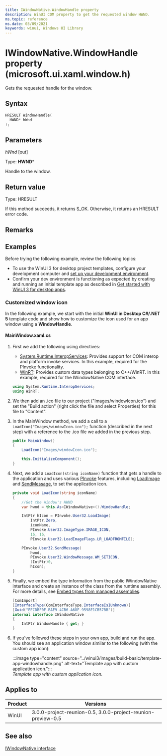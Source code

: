 ```yaml
---
title: IWindowNative.WindowHandle property
description: WinUI COM property to get the requested window HWND. 
ms.topic: reference
ms.date: 03/09/2021
keywords: winui, Windows UI Library
---
```


# IWindowNative.WindowHandle property (microsoft.ui.xaml.window.h)

Gets the requested handle for the window.

## Syntax

<!--
[
    object,
    uuid( EECDBF0E-BAE9-4CB6-A68E-9598E1CB57BB ),
    local,
    pointer_default(unique)
]
interface IWindowNative: IUnknown
{
    [propget] HRESULT WindowHandle([out, retval] HWND* hWnd);
};
-->

```cpp
HRESULT WindowHandle(
  HWND* hWnd
);
```

## Parameters

*hWnd* [out]

Type: **HWND***

Handle to the window.

## Return value

Type: HRESULT

If this method succeeds, it returns S_OK. Otherwise, it returns an HRESULT error code.

## Remarks

## Examples

Before trying the following example, review the following topics:

- To use the WinUI 3 for desktop project templates, configure your development computer and [set up your development environment](../../project-reunion/get-started-with-project-reunion.md#set-up-your-development-environment).
- Confirm your dev environment is functioning as expected by creating and running an initial template app as described in [Get started with WinUI 3 for desktop apps](../winui3/get-started-winui3-for-desktop.md).

### Customized window icon

In the following example, we start with the initial **WinUI in Desktop C#/.NET 5** template code and show how to customize the icon used for an app window using a **WindowHandle**.

#### MainWindow.xaml.cs

1. First we add the following using directives:

    - [System.Runtime.InteropServices](/dotnet/api/system.runtime.interopservices): Provides support for COM interop and platform invoke services. In this example, required for the PInvoke functionality.
    - [WinRT](/uwp/cpp-ref-for-winrt/winrt): Provides custom data types belonging to C++/WinRT. In this example, required for the IWindowNative COM interface.

    ```csharp
    using System.Runtime.InteropServices;
    using WinRT;
    ```

1. We then add an .ico file to our project ("Images/windowIcon.ico") and set the "Build action" (right click the file and select Properties) for this file to "Content".

1. In the MainWindow method, we add a call to a `LoadIcon("Images/windowIcon.ico");` function (described in the next step) with a reference to the .ico file we added in the previous step.

    ```csharp
    public MainWindow()
    {
        LoadIcon("Images/windowIcon.ico");
    
        this.InitializeComponent();
    }
    ```

1. Next, we add a `LoadIcon(string iconName)` function that gets a handle to the application and uses various [PInvoke](/dotnet/standard/native-interop/pinvoke) features, including [LoadImage](/windows/win32/api/winuser/nf-winuser-loadimagew) and [SendMessage](/windows/win32/api/winuser/nf-winuser-sendmessage), to set the application icon.

    ```csharp
    private void LoadIcon(string iconName)
    {
        //Get the Window's HWND
        var hwnd = this.As<IWindowNative>().WindowHandle;
    
        IntPtr hIcon = PInvoke.User32.LoadImage(
            IntPtr.Zero, 
            iconName,
            PInvoke.User32.ImageType.IMAGE_ICON, 
            16, 16, 
            PInvoke.User32.LoadImageFlags.LR_LOADFROMFILE);
    
        PInvoke.User32.SendMessage(
            hwnd, 
            PInvoke.User32.WindowMessage.WM_SETICON, 
            (IntPtr)0, 
            hIcon);
    }    
    ```

1. Finally, we embed the type information from the public IWindowNative interface and create an instance of the class from the runtime assembly. For more details, see [Embed types from managed assemblies](/dotnet/standard/assembly/embed-types-visual-studio).

    ```csharp
    [ComImport]
    [InterfaceType(ComInterfaceType.InterfaceIsIUnknown)]
    [Guid("EECDBF0E-BAE9-4CB6-A68E-9598E1CB57BB")]
    internal interface IWindowNative
    {
        IntPtr WindowHandle { get; }
    }
    ```

1. If you've followed these steps in your own app, build and run the app. You should see an application window similar to the following (with the custom app icon):

    :::image type="content" source="../winui3/images/build-basic/template-app-windowhandle.png" alt-text="Template app with custom application icon.":::<br/>*Template app with custom application icon.*

## Applies to

| Product | Versions |
| --- | --- |
| WinUI | 3.0.0-project-reunion-0.5, 3.0.0-project-reunion-preview-0.5 |

## See also

[IWindowNative interface](iwindownative.md)
